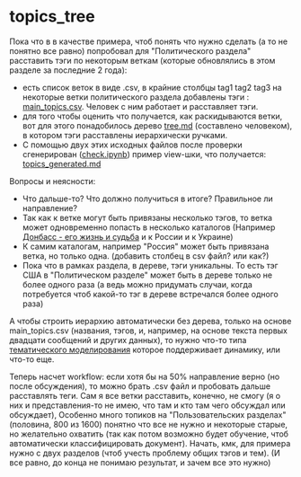 # topics_tree



Пока что в в качестве примера, чтоб понять что нужно сделать (а то не понятно все равно) попробовал для "Политического раздела" расставить тэги по некоторым веткам (которые обновлялись в этом разделе за последние 2 года):

- есть список веток в виде .csv, в крайние столбцы tag1 tag2 tag3 на некоторые ветки  политического раздела добавлены тэги  : [main_topics.csv](https://github.com/normalized2/topics_tree/blob/master/main_topics.csv). Человек с ним работает и расставляет тэги.
- для того чтобы оценить что получается, как раскидываются ветки, вот для этого  понадобилось дерево [tree.md](https://github.com/normalized2/topics_tree/blob/master/tree.md) (составлено человеком), в котором тэги расставлены иерархически ручками.
- С помощью двух этих исходных файлов после проверки сгенерирован ([check.ipynb](https://github.com/normalized2/topics_tree/blob/master/check.ipynb)) пример view-шки, что получается: [topics_generated.md](https://github.com/normalized2/topics_tree/blob/master/topics_generated.md)

Вопросы и неясности:
- Что дальше-то? Что должно получиться в итоге? Правильное ли направление?
- Так как к ветке могут быть привязаны несколько тэгов, то ветка может одновременно попасть в несколько каталогов (Например [Донбасс - его жизнь и судьба](https://glav.su/forum/4/2658/) и к России и к Украине)
- К самим каталогам, например "Россия" может быть привязана ветка, но только одна. (добавить столбец в csv файл? или как?)
- Пока что в рамках раздела, в дереве, тэги уникальны. То есть тэг США в "Политическом разделе" может быть в дереве только  не более одного раза (а ведь можно придумать случаи, когда потребуется чтоб какой-то тэг в дереве встречался более одного раза)

А чтобы строить иерархию автоматически  без дерева, только на основе main_topics.csv (названия, тэгов, и, например, на основе текста первых двадцати сообщений и других данных), то нужно что-то типа [тематического моделирования](https://habrahabr.ru/company/yandex/blog/313340/) которое поддерживает динамику, или что-то еще.

Теперь насчет workflow:
если хотя бы на 50% направление верно (но после обсуждения), то можно брать .csv файл и пробовать дальше расставлять теги. Сам я все ветки расставить, конечно, не смогу (я о них и представления-то не имею, что там и кто там чего обсуждал или обсуждает), Особенно много топиков на "Пользовательских разделах" (половина, 800 из 1600) понятно что все не нужно и некоторые старые, но желательно охватить (так как потом возможно будет обучение, чтоб автоматически классифицировать документ). Начать, кмк, для примера нужно с двух разделов (чтоб учесть проблему общих тэгов и тем).
(И все равно, до конца не понимаю результат, и зачем все это нужно)

